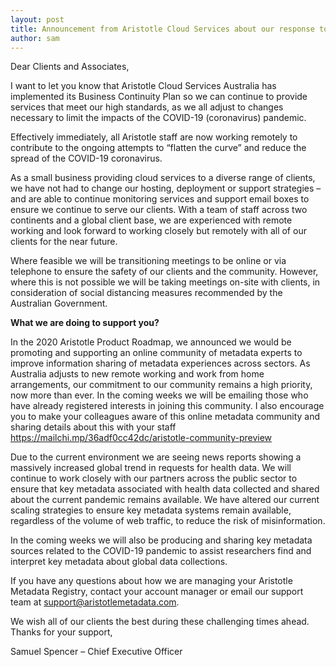 ```yaml
---
layout: post
title: Announcement from Aristotle Cloud Services about our response to COVID-19
author: sam
---
```


Dear Clients and Associates,

I want to let you know that Aristotle Cloud Services Australia has implemented its Business Continuity Plan so we can continue to provide services that meet our high standards, as we all adjust to changes necessary to limit the impacts of the COVID-19 (coronavirus) pandemic.
 
Effectively immediately, all Aristotle staff are now working remotely to contribute to the ongoing attempts to “flatten the curve” and reduce the spread of the COVID-19 coronavirus.
 
As a small business providing cloud services to a diverse range of clients, we have not had to change our hosting, deployment or support strategies – and are able to continue monitoring services and support email boxes to ensure we continue to serve our clients. With a team of staff across two continents and a global client base, we are experienced with remote working and look forward to working closely but remotely with all of our clients for the near future.
 
Where feasible we will be transitioning meetings to be online or via telephone to ensure the safety of our clients and the community. However, where this is not possible we will be taking meetings on-site with clients, in consideration of social distancing measures recommended by the Australian Government.

**What we are doing to support you?**

In the 2020 Aristotle Product Roadmap, we announced we would be promoting and supporting an online community of metadata experts to improve information sharing of metadata experiences across sectors.
As Australia adjusts to new remote working and work from home arrangements, our commitment to our community remains a high priority, now more than ever. In the coming weeks we will be emailing those who have already registered interests in joining this community. I also encourage you to make your colleagues aware of this online metadata community and sharing details about this with your staff https://mailchi.mp/36adf0cc42dc/aristotle-community-preview

Due to the current environment we are seeing news reports showing a massively increased global trend in requests for health data.
We will continue to work closely with our partners across the public sector to ensure that key metadata associated with health data collected and shared about the current pandemic remains available. We have altered our current scaling strategies to ensure key metadata systems remain available, regardless of the volume of web traffic, to reduce the risk of misinformation.
 
In the coming weeks we will also be producing and sharing key metadata sources related to the COVID-19 pandemic to assist researchers find and interpret key metadata about global data collections.
 
If you have any questions about how we are managing your Aristotle Metadata Registry, contact your account manager or email our support team at support@aristotlemetadata.com.

We wish all of our clients the best during these challenging times ahead.
Thanks for your support,

Samuel Spencer – Chief Executive Officer
